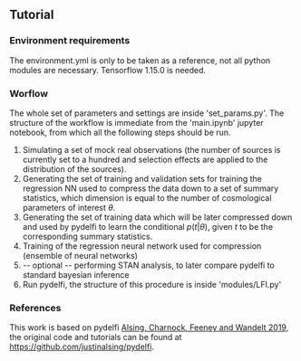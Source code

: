 ## Tutorial

### Environment requirements

The environment.yml is only to be taken as a reference, not all python modules are necessary. Tensorflow 1.15.0 is needed.

### Worflow

The whole set of parameters and settings are inside 'set_params.py'. The structure of the workflow is immediate from the 'main.ipynb' jupyter notebook, from which all the following steps should be run.

1) Simulating a set of mock real observations (the number of sources is currently set to a hundred and selection effects are applied to the distribution of the sources).
2) Generating the set of training and validation sets for training the regression NN used to compress the data down to a set of summary statistics, which dimension is equal to the number of cosmological parameters of interest $\theta$.
3) Generating the set of training data which will be later compressed down and used by pydelfi to learn the conditional $p(t|\theta)$, given $t$ to be the corresponding summary statistics.
4) Training of the regression neural network used for compression (ensemble of neural networks)
5) -- optional -- performing STAN analysis, to later compare pydelfi to standard bayesian inference
6) Run pydelfi, the structure of this procedure is inside 'modules/LFI.py'

### References 

This work is based on pydelfi <a href="https://arxiv.org/abs/1903.00007"> Alsing, Charnock, Feeney and Wandelt 2019</a>, the original code and tutorials can be found at https://github.com/justinalsing/pydelfi. 
